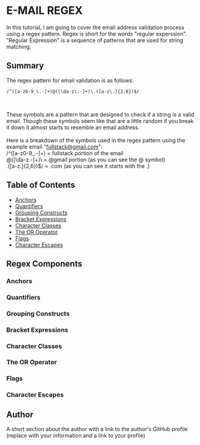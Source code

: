 # E-MAIL REGEX

In this tutorial, I am going to cover the email address validation process using a regex pattern. Regex is short for the words "regular experssion". "Regular Expression" is a sequence of patterns that are used for string matching.  

## Summary

The regex pattern for email validation is as follows:
<br>

`/^([a-z0-9_\.-]+)@([\da-z\.-]+)\.([a-z\.]{2,6})$/`

<br>

These symbols are a pattern that are designed to check if a string is a valid email. Though these symbols seem like that are a little random if you break it down it almost starts to resemble an email address.
<br>
<br>
Here is a breakdown of the symbols used in the regex pattern using the example email "fullstack@gmail.com":
<br>
/^([a-z0-9_\.-]+) = fullstack portion of the email
<br>
@([\da-z\.-]+)\ = @gmail portion (as you can see the @ symbol)
<br>
.([a-z\.]{2,6})$/ = .com (as you can see it starts with the .)


## Table of Contents

- [Anchors](#anchors)
- [Quantifiers](#quantifiers)
- [Grouping Constructs](#grouping-constructs)
- [Bracket Expressions](#bracket-expressions)
- [Character Classes](#character-classes)
- [The OR Operator](#the-or-operator)
- [Flags](#flags)
- [Character Escapes](#character-escapes)

## Regex Components

### Anchors

### Quantifiers

### Grouping Constructs

### Bracket Expressions

### Character Classes

### The OR Operator

### Flags

### Character Escapes

## Author

A short section about the author with a link to the author's GitHub profile (replace with your information and a link to your profile)